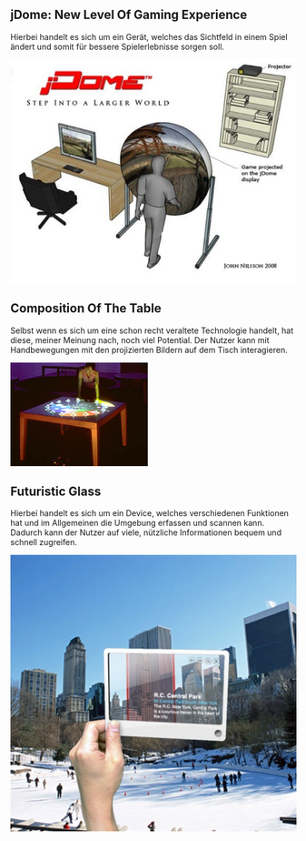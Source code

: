 ## jDome: New Level Of Gaming Experience

Hierbei handelt es sich um ein Gerät, welches das Sichtfeld in einem Spiel ändert und somit für bessere Spielerlebnisse sorgen soll.

![Alt-Text](jDome.jpg)

## Composition Of The Table

Selbst wenn es sich um eine schon recht veraltete Technologie handelt, hat diese, meiner Meinung nach, noch viel Potential. Der Nutzer kann mit Handbewegungen mit den projizierten Bildern auf dem Tisch interagieren.

![Alt-Text](it_1.jpg)

## Futuristic Glass

Hierbei handelt es sich um ein Device, welches verschiedenen Funktionen hat und im Allgemeinen die Umgebung erfassen und scannen kann. Dadurch kann der Nutzer auf viele, nützliche Informationen bequem und schnell zugreifen.

![Alt-Text](fut_search.png)